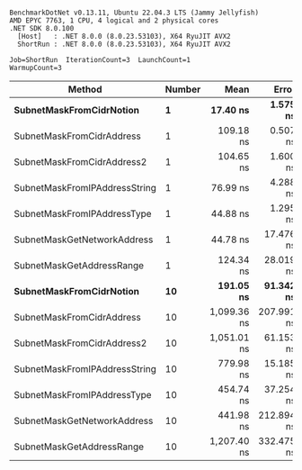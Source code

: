 ```

BenchmarkDotNet v0.13.11, Ubuntu 22.04.3 LTS (Jammy Jellyfish)
AMD EPYC 7763, 1 CPU, 4 logical and 2 physical cores
.NET SDK 8.0.100
  [Host]   : .NET 8.0.0 (8.0.23.53103), X64 RyuJIT AVX2
  ShortRun : .NET 8.0.0 (8.0.23.53103), X64 RyuJIT AVX2

Job=ShortRun  IterationCount=3  LaunchCount=1  
WarmupCount=3  

```
| Method                        | Number | Mean        | Error      | StdDev    | Min         | Max         | Gen0   | Allocated |
|------------------------------ |------- |------------:|-----------:|----------:|------------:|------------:|-------:|----------:|
| **SubnetMaskFromCidrNotion**      | **1**      |    **17.40 ns** |   **1.575 ns** |  **0.086 ns** |    **17.31 ns** |    **17.48 ns** | **0.0007** |      **56 B** |
| SubnetMaskFromCidrAddress     | 1      |   109.18 ns |   0.507 ns |  0.028 ns |   109.15 ns |   109.21 ns | 0.0013 |     112 B |
| SubnetMaskFromCidrAddress2    | 1      |   104.65 ns |   1.600 ns |  0.088 ns |   104.59 ns |   104.75 ns | 0.0013 |     112 B |
| SubnetMaskFromIPAddressString | 1      |    76.99 ns |   4.288 ns |  0.235 ns |    76.78 ns |    77.24 ns | 0.0006 |      56 B |
| SubnetMaskFromIPAddressType   | 1      |    44.88 ns |   1.295 ns |  0.071 ns |    44.80 ns |    44.94 ns | 0.0010 |      88 B |
| SubnetMaskGetNetworkAddress   | 1      |    44.78 ns |  17.476 ns |  0.958 ns |    44.18 ns |    45.88 ns | 0.0007 |      56 B |
| SubnetMaskGetAddressRange     | 1      |   124.34 ns |  28.019 ns |  1.536 ns |   123.37 ns |   126.11 ns | 0.0019 |     168 B |
| **SubnetMaskFromCidrNotion**      | **10**     |   **191.05 ns** |  **91.342 ns** |  **5.007 ns** |   **185.31 ns** |   **194.53 ns** | **0.0067** |     **560 B** |
| SubnetMaskFromCidrAddress     | 10     | 1,099.36 ns | 207.991 ns | 11.401 ns | 1,089.81 ns | 1,111.98 ns | 0.0134 |    1120 B |
| SubnetMaskFromCidrAddress2    | 10     | 1,051.01 ns |  61.153 ns |  3.352 ns | 1,047.30 ns | 1,053.82 ns | 0.0134 |    1120 B |
| SubnetMaskFromIPAddressString | 10     |   779.98 ns |  15.185 ns |  0.832 ns |   779.02 ns |   780.53 ns | 0.0067 |     560 B |
| SubnetMaskFromIPAddressType   | 10     |   454.74 ns |  37.254 ns |  2.042 ns |   453.00 ns |   456.99 ns | 0.0105 |     880 B |
| SubnetMaskGetNetworkAddress   | 10     |   441.98 ns | 212.894 ns | 11.669 ns |   431.55 ns |   454.58 ns | 0.0067 |     560 B |
| SubnetMaskGetAddressRange     | 10     | 1,207.40 ns | 332.475 ns | 18.224 ns | 1,186.39 ns | 1,218.86 ns | 0.0191 |    1680 B |
